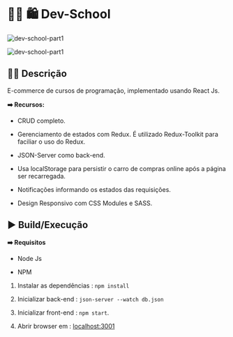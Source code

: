 
# 👨‍💻 🛍️ Dev-School

![dev-school-part1](https://s9.gifyu.com/images/Part1.gif)

![dev-school-part1](https://s9.gifyu.com/images/Part2.gif)


  

## ✍🏻 Descrição

E-commerce de cursos de programação, implementado usando React Js.

  

**➡️ Recursos:**

- CRUD completo.

- Gerenciamento de estados com Redux. É utilizado Redux-Toolkit para faciliar o uso do Redux.

- JSON-Server como back-end.

- Usa localStorage para persistir o carro de compras online após a página ser recarregada. 

- Notificações informando os estados das requisições.

- Design Responsivo com CSS Modules e SASS.

  

## ▶️ Build/Execução

  

**➡️ Requisitos**

  

- Node Js

- NPM

1. Instalar as dependências : `npm install`

2. Inicializar back-end : `json-server --watch db.json`

3. Inicializar front-end : `npm start`.

4. Abrir browser em : [localhost:3001](https://localhost:3001)
